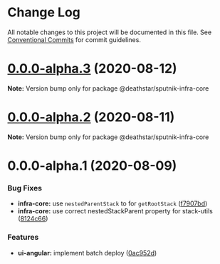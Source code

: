 # Change Log

All notable changes to this project will be documented in this file.
See [Conventional Commits](https://conventionalcommits.org) for commit guidelines.

# [0.0.0-alpha.3](https://git-codecommit.us-west-2.amazonaws.com/v1/repos/Deathstar/compare/@deathstar/sputnik-infra-core@0.0.0-alpha.2...@deathstar/sputnik-infra-core@0.0.0-alpha.3) (2020-08-12)

**Note:** Version bump only for package @deathstar/sputnik-infra-core





# [0.0.0-alpha.2](https://git-codecommit.us-west-2.amazonaws.com/v1/repos/Deathstar/compare/@deathstar/sputnik-infra-core@0.0.0-alpha.1...@deathstar/sputnik-infra-core@0.0.0-alpha.2) (2020-08-11)

**Note:** Version bump only for package @deathstar/sputnik-infra-core





# 0.0.0-alpha.1 (2020-08-09)


### Bug Fixes

* **infra-core:** use `nestedParentStack` to for `getRootStack` ([f7907bd](https://git-codecommit.us-west-2.amazonaws.com/v1/repos/Deathstar/commits/f7907bd65b53cefff39557debb52afadef72d266))
* **infra-core:** use correct nestedStackParent property for stack-utils ([8124c66](https://git-codecommit.us-west-2.amazonaws.com/v1/repos/Deathstar/commits/8124c66affb73bcc033c3f978178190f9bd72f8b))


### Features

* **ui-angular:** implement batch deploy ([0ac952d](https://git-codecommit.us-west-2.amazonaws.com/v1/repos/Deathstar/commits/0ac952d4e1d5e67b96e4f799f2a4be735c1c70ea))
